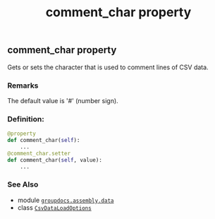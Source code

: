 ﻿---
title: comment_char property
second_title: GroupDocs.Assembly for Python via .NET API References
description: 
type: docs
url: /python-net/groupdocs.assembly.data/csvdataloadoptions/comment_char/
is_root: false
weight: 30
---

## comment_char property


Gets or sets the character that is used to comment lines of CSV data.

### Remarks 


The default value is '#' (number sign).
### Definition:
```python
@property
def comment_char(self):
    ...
@comment_char.setter
def comment_char(self, value):
    ...
```

### See Also
* module [`groupdocs.assembly.data`](../../)
* class [`CsvDataLoadOptions`](/assembly/python-net/groupdocs.assembly.data/csvdataloadoptions)
